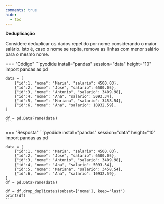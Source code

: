 ```yaml
---
comments: true
hide:
  - toc
---
```


**Deduplicação**

Considere deduplicar os dados repetido por nome considerando o maior salário. Isto é, caso o nome se repita, remova as linhas com menor salário para o mesmo nome.

=== "Código"
	```pyodide install="pandas" session="data" height="10"
    import pandas as pd

    data = [
        {"id":1, "nome": "Maria", "salario": 4500.03},
        {"id":2, "nome": "José", "salario": 6500.05},
        {"id":3, "nome": "Antonio", "salario": 3409.98},
        {"id":4, "nome": "Ana", "salario": 5093.34},
        {"id":5, "nome": "Mariana", "salario": 3458.54},
        {"id":6, "nome": "Ana", "salario": 10932.59},
    ]
    
    df = pd.DataFrame(data)
    ```

=== "Resposta"
	```pyodide install="pandas" session="data" height="10"
	import pandas as pd

    data = [
        {"id":1, "nome": "Maria", "salario": 4500.03},
        {"id":2, "nome": "José", "salario": 6500.05},
        {"id":3, "nome": "Antonio", "salario": 3409.98},
        {"id":4, "nome": "Ana", "salario": 5093.34},
        {"id":5, "nome": "Mariana", "salario": 3458.54},
        {"id":6, "nome": "Ana", "salario": 10932.59},
    ]
    df = pd.DataFrame(data)

	df = df.drop_duplicates(subset=['nome'], keep='last')
	print(df)
    ```
